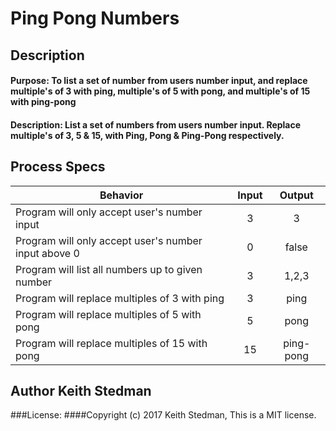# Ping Pong Numbers
## Description
#### Purpose: To list a set of number from users number input, and replace multiple's of 3 with ping, multiple's of 5 with pong, and multiple's of 15 with ping-pong
#### Description: List a set of numbers from users number input. Replace multiple's of 3, 5 & 15, with Ping, Pong & Ping-Pong respectively.
## Process Specs

| Behavior | Input | Output |
|----------|:-----:|:------:|
| Program will only accept user's number input | 3 | 3 |
| Program will only accept user's number input above 0 | 0 | false |
| Program will list all numbers up to given number | 3 | 1,2,3 |
| Program will replace multiples of 3 with ping | 3 | ping |
| Program will replace multiples of 5 with pong | 5 | pong |
| Program will replace multiples of 15 with pong | 15 | ping-pong |   

## Author Keith Stedman
###License:
####Copyright (c) 2017 Keith Stedman, This is a MIT license.
